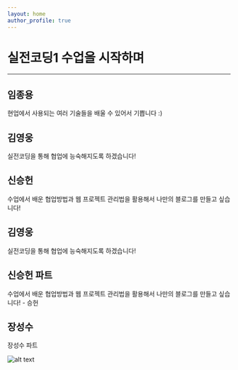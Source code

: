 ```yaml
---
layout: home
author_profile: true
---
```


# 실전코딩1 수업을 시작하며
___

## 임종용
현업에서 사용되는 여러 기술들을 배울 수 있어서 기쁩니다 :)

## 김영웅
실전코딩을 통해 협업에 능숙해지도록 하겠습니다!

## 신승헌
수업에서 배운 협업방법과 웹 프로젝트 관리법을 활용해서 나만의 블로그를 만들고 싶습니다!

## 김영웅 
실전코딩을 통해 협업에 능숙해지도록 하겠습니다!

## 신승헌 파트
수업에서 배운 협업방법과 웹 프로젝트 관리법을 활용해서 나만의 블로그를 만들고 싶습니다! - 승헌

## 장성수
장성수 파트

![alt text](https://camo.githubusercontent.com/3564b8989ae9de259b3ed5642610f7bb0ee6f184afa1d486ab18c6595bd76ca8/68747470733a2f2f63646e2e706978616261792e636f6d2f70686f746f2f323032302f31302f31342f31392f34392f73616e746f72696e692d353635353239395f3936305f3732302e6a7067)